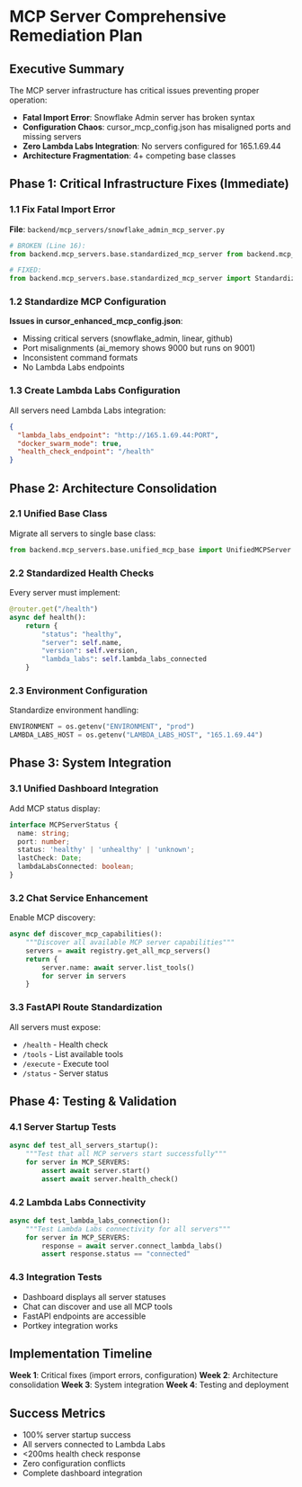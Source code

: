 # MCP Server Comprehensive Remediation Plan

## Executive Summary

The MCP server infrastructure has critical issues preventing proper operation:
- **Fatal Import Error**: Snowflake Admin server has broken syntax
- **Configuration Chaos**: cursor_mcp_config.json has misaligned ports and missing servers
- **Zero Lambda Labs Integration**: No servers configured for 165.1.69.44
- **Architecture Fragmentation**: 4+ competing base classes

## Phase 1: Critical Infrastructure Fixes (Immediate)

### 1.1 Fix Fatal Import Error

**File**: `backend/mcp_servers/snowflake_admin_mcp_server.py`
```python
# BROKEN (Line 16):
from backend.mcp_servers.base.standardized_mcp_server from backend.mcp_servers.base.standardized_mcp_server import StandardizedMCPServer

# FIXED:
from backend.mcp_servers.base.standardized_mcp_server import StandardizedMCPServer
```

### 1.2 Standardize MCP Configuration

**Issues in cursor_enhanced_mcp_config.json**:
- Missing critical servers (snowflake_admin, linear, github)
- Port misalignments (ai_memory shows 9000 but runs on 9001)
- Inconsistent command formats
- No Lambda Labs endpoints

### 1.3 Create Lambda Labs Configuration

All servers need Lambda Labs integration:
```json
{
  "lambda_labs_endpoint": "http://165.1.69.44:PORT",
  "docker_swarm_mode": true,
  "health_check_endpoint": "/health"
}
```

## Phase 2: Architecture Consolidation

### 2.1 Unified Base Class

Migrate all servers to single base class:
```python
from backend.mcp_servers.base.unified_mcp_base import UnifiedMCPServer
```

### 2.2 Standardized Health Checks

Every server must implement:
```python
@router.get("/health")
async def health():
    return {
        "status": "healthy",
        "server": self.name,
        "version": self.version,
        "lambda_labs": self.lambda_labs_connected
    }
```

### 2.3 Environment Configuration

Standardize environment handling:
```python
ENVIRONMENT = os.getenv("ENVIRONMENT", "prod")
LAMBDA_LABS_HOST = os.getenv("LAMBDA_LABS_HOST", "165.1.69.44")
```

## Phase 3: System Integration

### 3.1 Unified Dashboard Integration

Add MCP status display:
```typescript
interface MCPServerStatus {
  name: string;
  port: number;
  status: 'healthy' | 'unhealthy' | 'unknown';
  lastCheck: Date;
  lambdaLabsConnected: boolean;
}
```

### 3.2 Chat Service Enhancement

Enable MCP discovery:
```python
async def discover_mcp_capabilities():
    """Discover all available MCP server capabilities"""
    servers = await registry.get_all_mcp_servers()
    return {
        server.name: await server.list_tools()
        for server in servers
    }
```

### 3.3 FastAPI Route Standardization

All servers must expose:
- `/health` - Health check
- `/tools` - List available tools
- `/execute` - Execute tool
- `/status` - Server status

## Phase 4: Testing & Validation

### 4.1 Server Startup Tests

```python
async def test_all_servers_startup():
    """Test that all MCP servers start successfully"""
    for server in MCP_SERVERS:
        assert await server.start()
        assert await server.health_check()
```

### 4.2 Lambda Labs Connectivity

```python
async def test_lambda_labs_connection():
    """Test Lambda Labs connectivity for all servers"""
    for server in MCP_SERVERS:
        response = await server.connect_lambda_labs()
        assert response.status == "connected"
```

### 4.3 Integration Tests

- Dashboard displays all server statuses
- Chat can discover and use all MCP tools
- FastAPI endpoints are accessible
- Portkey integration works

## Implementation Timeline

**Week 1**: Critical fixes (import errors, configuration)
**Week 2**: Architecture consolidation
**Week 3**: System integration
**Week 4**: Testing and deployment

## Success Metrics

- 100% server startup success
- All servers connected to Lambda Labs
- <200ms health check response
- Zero configuration conflicts
- Complete dashboard integration
